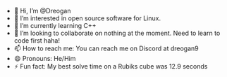 - 👋 Hi, I’m @Dreogan
- 👀 I’m interested in open source software for Linux.
- 🌱 I’m currently learning C++
- 💞️ I’m looking to collaborate on nothing at the moment. Need to learn to code first haha!
- 📫 How to reach me: You can reach me on Discord at dreogan9
- 😄 Pronouns: He/Him
- ⚡ Fun fact: My best solve time on a Rubiks cube was 12.9 seconds

<!---
Dreogan/Dreogan is a ✨ special ✨ repository because its `README.md` (this file) appears on your GitHub profile.
You can click the Preview link to take a look at your changes.
--->
